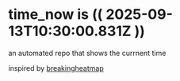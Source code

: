 # time_now is (( 2025-09-13T10:30:00.831Z ))

an automated repo that shows the currnent time

inspired by [breakingheatmap](https://github.com/breakingheatmap/breakingheatmap)